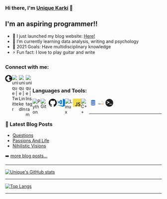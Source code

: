 ### Hi there, I'm [Unique Karki][website] 👋

## I'm an aspiring programmer!!

- 🔭 I just launched my blog website: [Here!][website]
- 🌱 I’m currently learning data analysis, writing and psychology
- 🥅 2021 Goals: Have multidisciplinary knowledge
- ⚡ Fun fact: I love to play guitar and write

### Connect with me:

[<img align="left" alt="unique" width="22px" src="https://raw.githubusercontent.com/iconic/open-iconic/master/svg/globe.svg" />][website]
[<img align="left" alt="unique | Twitter" width="22px" src="https://cdn.jsdelivr.net/npm/simple-icons@v3/icons/twitter.svg" />][twitter]
[<img align="left" alt="unique | LinkedIn" width="22px" src="https://cdn.jsdelivr.net/npm/simple-icons@v3/icons/linkedin.svg" />][linkedin]
[<img align="left" alt="unique | Instagram" width="22px" src="https://cdn.jsdelivr.net/npm/simple-icons@v3/icons/instagram.svg" />][instagram]

<br />

### Languages and Tools:

<img align="left" alt="Python" width="26px" src="https://raw.githubusercontent.com/jmnote/z-icons/master/svg/python.svg" />
<img align="left" alt="Git" width="26px" src="https://raw.githubusercontent.com/jmnote/z-icons/master/svg/git.svg" />
<img align="left" alt="GitHub" width="26px" src="https://raw.githubusercontent.com/github/explore/78df643247d429f6cc873026c0622819ad797942/topics/github/github.png" />
<img align="left" alt="Visual Studio Code" width="26px" src="https://raw.githubusercontent.com/github/explore/80688e429a7d4ef2fca1e82350fe8e3517d3494d/topics/visual-studio-code/visual-studio-code.png" />
<img align="left" alt="Linux" width="26px" src="https://camo.githubusercontent.com/875b2967090ac970937698e92e1bfeefdc6168b9afb428aabfe321e19d549d74/68747470733a2f2f6564656e742e6769746875622e696f2f537570657254696e7949636f6e732f696d616765732f7376672f6c696e75782e737667" />
<img align="left" alt="JavaScript" width="26px" src="https://raw.githubusercontent.com/github/explore/80688e429a7d4ef2fca1e82350fe8e3517d3494d/topics/javascript/javascript.png" />
<img align="left" alt="C++" width="26px" src="https://camo.githubusercontent.com/1141fa873ae7371cd6b723fef0cd57ca14923123983844571416854b7f5e8fb6/68747470733a2f2f6564656e742e6769746875622e696f2f537570657254696e7949636f6e732f696d616765732f7376672f63706c7573706c75732e737667" />
<img align="left" alt="SQL" width="26px" src="https://raw.githubusercontent.com/github/explore/80688e429a7d4ef2fca1e82350fe8e3517d3494d/topics/sql/sql.png" />
<img align="left" alt="MySQL" width="26px" src="https://raw.githubusercontent.com/github/explore/80688e429a7d4ef2fca1e82350fe8e3517d3494d/topics/mysql/mysql.png" />
<img align="left" alt="Terminal" width="26px" src="https://raw.githubusercontent.com/github/explore/80688e429a7d4ef2fca1e82350fe8e3517d3494d/topics/terminal/terminal.png" />
<br />
<br />

---

### 📕 Latest Blog Posts

- [Questions](https://uniquekarki.com.np/2021/07/questions/)
- [Passions And Life](https://uniquekarki.com.np/2021/05/passions/)
- [Nihilistic Visions](https://uniquekarki.com.np/2021/04/nihilistic-visions/)

➡️ [more blog posts...](https://uniquekarki.com.np)

---

[![Unique's GitHub stats](https://github-readme-stats.vercel.app/api?username=uniquekarki&show_icons=true&theme=radical)](https://github-readme-stats.vercel.app/api?username=uniquekarki)

---

[![Top Langs](https://github-readme-stats.vercel.app/api/top-langs/?username=uniquekarki&layout=compact&theme=radical)](https://github-readme-stats.vercel.app/api/top-langs/?username=uniquekarki&layout=compact&theme=radical)


---
[website]: https://uniquekarki.com.np
[twitter]: https://twitter.com/karki_nick
[instagram]: https://instagram.com/karki_nick
[linkedin]: https://linkedin.com/in/unique-karki
